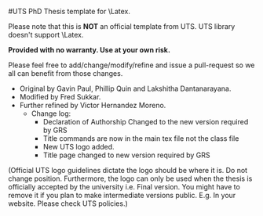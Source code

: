 #UTS PhD Thesis template for \Latex.

Please note that this is __NOT__ an official template from UTS. UTS library doesn't support \Latex.

__Provided with no warranty. Use at your own risk.__

Please feel free to add/change/modify/refine and issue a pull-request so we all can benefit from those changes.

  *  Original by Gavin Paul, Phillip Quin and Lakshitha Dantanarayana.
  *  Modified by Fred Sukkar.
  * Further refined by Victor Hernandez Moreno.
    * Change log:
      * Declaration of Authorship Changed to the new version required by GRS
      * Title commands are now in the main tex file not the class file
      *  New UTS logo added.
      *  Title page changed to new version required by GRS

(Official UTS logo guidelines dictate the logo should be where it is. Do not change position. Furthermore, the logo can only be used when the thesis is officially accepted by the university i.e. Final version. You might have to remove it if you plan to make intermediate versions public. E.g. In your website. Please check UTS policies.) 

